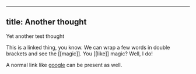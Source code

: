 ---
title: Another thought
----

Yet another test thought

This is a linked thing, you know. We can wrap a few words in double brackets and see the [[magic]]. You [[like]] magic? Well, I do!

A normal link like [google](https://google.com/) can be present as well.